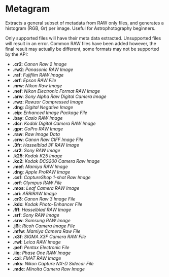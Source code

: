 # Metagram
Extracts a general subset of metadata from RAW only files, and generates a histogram (RGB, Gr) per image. Useful for Astrophotography beginners.

Only supported files will have their meta data extracted. Unsupported files will result in an error. Common RAW files have been added however, the final result may actually be different, some formats may not be supported by the API:
- **.cr2**:
	*Canon Raw 2 Image*
- **.rw2**:
	*Panasonic RAW Image*
- **.raf**:
	*Fujifilm RAW Image*
- **.erf**:
	*Epson RAW File*
- **.nrw**:
	*Nikon Raw Image*
- **.nef**:
	*Nikon Electronic Format RAW Image*
- **.arw**:
	*Sony Alpha Raw Digital Camera Image*
- **.rwz**:
	*Rawzor Compressed Image*
- **.dng**:
	*Digital Negative Image*
- **.eip**:
	*Enhanced Image Package File*
- **.bay**:
	*Casio RAW Image*
- **.dcr**:
	*Kodak Digital Camera RAW Image*
- **.gpr**:
	*GoPro RAW Image*
- **.raw**:
	*Raw Image Data*
- **.crw**:
	*Canon Raw CIFF Image File*
- **.3fr**:
	*Hasselblad 3F RAW Image*
- **.sr2**:
	*Sony RAW Image*
- **.k25**:
	*Kodak K25 Image*
- **.kc2**:
	*Kodak DCS200 Camera Raw Image*
- **.mef**:
	*Mamiya RAW Image*
- **.dng**:
	*Apple ProRAW Image*
- **.cs1**:
	*CaptureShop 1-shot Raw Image*
- **.orf**:
	*Olympus RAW File*
- **.mos**:
	*Leaf Camera RAW Image*
- **.ari**:
	*ARRIRAW Image*
- **.cr3**:
	*Canon Raw 3 Image File*
- **.kdc**:
	*Kodak Photo-Enhancer File*
- **.fff**:
	*Hasselblad RAW Image*
- **.srf**:
	*Sony RAW Image*
- **.srw**:
	*Samsung RAW Image*
- **.j6i**:
	*Ricoh Camera Image File*
- **.mfw**:
	*Mamiya Camera Raw File*
- **.x3f**:
	*SIGMA X3F Camera RAW File*
- **.rwl**:
	*Leica RAW Image*
- **.pef**:
	*Pentax Electronic File*
- **.iiq**:
	*Phase One RAW Image*
- **.cxi**:
	*FMAT RAW Image*
- **.nks**:
	*Nikon Capture NX-D Sidecar File*
- **.mdc**:
	*Minolta Camera Raw Image*
